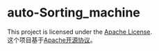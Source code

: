 # auto-Sorting_machine
This project is licensed under the [Apache License](https://www.apache.org/licenses/LICENSE-2.0 "Click to the official website of Apache License 2.0").<br>
这个项目基于[Apache开源协议](https://www.apache.org/licenses/LICENSE-2.0 "点击前往Apache协议2.0官网")。
